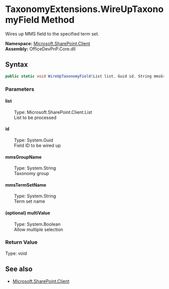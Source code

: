 # TaxonomyExtensions.WireUpTaxonomyField Method  
Wires up MMS field to the specified term set.  

**Namespace:** [Microsoft.SharePoint.Client](Microsoft.SharePoint.Client.md)  
**Assembly:** OfficeDevPnP.Core.dll  
## Syntax
```C#
public static void WireUpTaxonomyField(List list, Guid id, String mmsGroupName, String mmsTermSetName, Boolean multiValue)
```
### Parameters
#### list  
&emsp;&emsp;Type: Microsoft.SharePoint.Client.List  
&emsp;&emsp;List to be processed  

#### id  
&emsp;&emsp;Type: System.Guid  
&emsp;&emsp;Field ID to be wired up  

#### mmsGroupName  
&emsp;&emsp;Type: System.String  
&emsp;&emsp;Taxonomy group  

#### mmsTermSetName  
&emsp;&emsp;Type: System.String  
&emsp;&emsp;Term set name  

#### (optional) multiValue  
&emsp;&emsp;Type: System.Boolean  
&emsp;&emsp;Allow multiple selection  

### Return Value
Type: void  

## See also
- [Microsoft.SharePoint.Client](Microsoft.SharePoint.Client.md)
